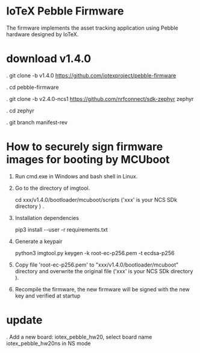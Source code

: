 
# IoTeX Pebble Firmware

The firmware implements the asset tracking application using Pebble hardware designed by IoTeX.

# download v1.4.0

. git clone -b v1.4.0 https://github.com/iotexproject/pebble-firmware

. cd  pebble-firmware

. git clone -b v2.4.0-ncs1  https://github.com/nrfconnect/sdk-zephyr  zephyr

. cd  zephyr

. git branch manifest-rev

# How to securely sign firmware images for booting by MCUboot

1. Run cmd.exe in Windows and bash shell in Linux.

2. Go to the directory of imgtool.

   cd    xxx/v1.4.0/bootloader/mcuboot/scripts  ('xxx' is your NCS SDk directory ) .

3. Installation dependencies

   pip3 install --user -r  requirements.txt

4. Generate a keypair

   python3  imgtool.py  keygen -k root-ec-p256.pem -t ecdsa-p256

5.  Copy file 'root-ec-p256.pem' to  "xxx/v1.4.0/bootloader/mcuboot"  directory and overwrite the original file ('xxx' is your NCS SDk directory ). 


6.   Recompile the firmware, the new firmware will be signed with the new key and verified at startup

# update
. Add a new board: iotex_pebble_hw20, select board name iotex_pebble_hw20ns in NS mode

